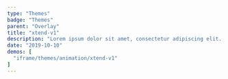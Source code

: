 ```yaml
---
type: "Themes"
badge: "Themes"
parent: "Overlay"
title: "xtend-v1"
description: "Lorem ipsum dolor sit amet, consectetur adipiscing elit. Nunc tempus laoreet leo sit amet iaculis."
date: "2019-10-10"
demos: [
  "iframe/themes/animation/xtend-v1"
]
---
```

